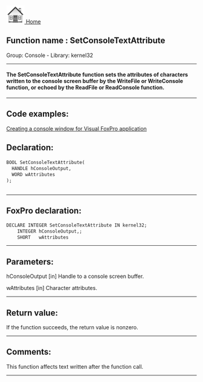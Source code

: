 [<img src="../../images/home.png"> Home ](https://github.com/VFPX/Win32API)  

## Function name : SetConsoleTextAttribute
Group: Console - Library: kernel32    
***  


#### The SetConsoleTextAttribute function sets the attributes of characters written to the console screen buffer by the WriteFile or WriteConsole function, or echoed by the ReadFile or ReadConsole function. 
***  


## Code examples:
[Creating a console window for Visual FoxPro application](../../samples/sample_474.md)  

## Declaration:
```foxpro  
BOOL SetConsoleTextAttribute(
  HANDLE hConsoleOutput,
  WORD wAttributes
);
  
```  
***  


## FoxPro declaration:
```foxpro  
DECLARE INTEGER SetConsoleTextAttribute IN kernel32;
	INTEGER hConsoleOutput,;
	SHORT   wAttributes  
```  
***  


## Parameters:
hConsoleOutput 
[in] Handle to a console screen buffer.

wAttributes 
[in] Character attributes.   
***  


## Return value:
If the function succeeds, the return value is nonzero.  
***  


## Comments:
This function affects text written after the function call.  
  
***  

